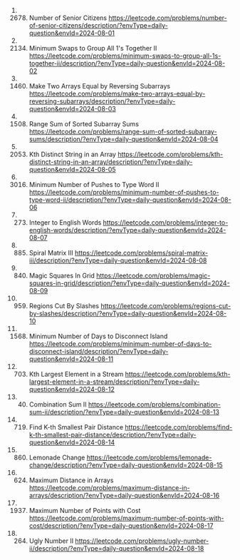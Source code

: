 1. 2678. Number of Senior Citizens
https://leetcode.com/problems/number-of-senior-citizens/description/?envType=daily-question&envId=2024-08-01
2. 2134. Minimum Swaps to Group All 1's Together II
https://leetcode.com/problems/minimum-swaps-to-group-all-1s-together-ii/description/?envType=daily-question&envId=2024-08-02
3. 1460. Make Two Arrays Equal by Reversing Subarrays
https://leetcode.com/problems/make-two-arrays-equal-by-reversing-subarrays/description/?envType=daily-question&envId=2024-08-03
4. 1508. Range Sum of Sorted Subarray Sums
https://leetcode.com/problems/range-sum-of-sorted-subarray-sums/description/?envType=daily-question&envId=2024-08-04
5. 2053. Kth Distinct String in an Array
https://leetcode.com/problems/kth-distinct-string-in-an-array/description/?envType=daily-question&envId=2024-08-05
6. 3016. Minimum Number of Pushes to Type Word II
https://leetcode.com/problems/minimum-number-of-pushes-to-type-word-ii/description/?envType=daily-question&envId=2024-08-06
7. 273. Integer to English Words
https://leetcode.com/problems/integer-to-english-words/description/?envType=daily-question&envId=2024-08-07
8. 885. Spiral Matrix III
https://leetcode.com/problems/spiral-matrix-iii/description/?envType=daily-question&envId=2024-08-08
9. 840. Magic Squares In Grid
https://leetcode.com/problems/magic-squares-in-grid/description/?envType=daily-question&envId=2024-08-09
10. 959. Regions Cut By Slashes
https://leetcode.com/problems/regions-cut-by-slashes/description/?envType=daily-question&envId=2024-08-10
11. 1568. Minimum Number of Days to Disconnect Island
https://leetcode.com/problems/minimum-number-of-days-to-disconnect-island/description/?envType=daily-question&envId=2024-08-11
12. 703. Kth Largest Element in a Stream
https://leetcode.com/problems/kth-largest-element-in-a-stream/description/?envType=daily-question&envId=2024-08-12
13. 40. Combination Sum II
https://leetcode.com/problems/combination-sum-ii/description/?envType=daily-question&envId=2024-08-13
14. 719. Find K-th Smallest Pair Distance
https://leetcode.com/problems/find-k-th-smallest-pair-distance/description/?envType=daily-question&envId=2024-08-14
15. 860. Lemonade Change
https://leetcode.com/problems/lemonade-change/description/?envType=daily-question&envId=2024-08-15
16. 624. Maximum Distance in Arrays
https://leetcode.com/problems/maximum-distance-in-arrays/description/?envType=daily-question&envId=2024-08-16
17. 1937. Maximum Number of Points with Cost
https://leetcode.com/problems/maximum-number-of-points-with-cost/description/?envType=daily-question&envId=2024-08-17
18. 264. Ugly Number II
https://leetcode.com/problems/ugly-number-ii/description/?envType=daily-question&envId=2024-08-18